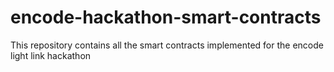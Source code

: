 # encode-hackathon-smart-contracts
This repository contains all the smart contracts implemented for the encode light link hackathon
